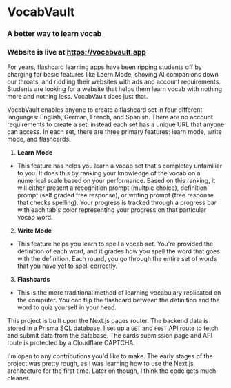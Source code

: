 # VocabVault
### A better way to learn vocab
### Website is live at https://vocabvault.app

For years, flashcard learning apps have been ripping students off by charging for basic features like Laern Mode, shoving AI companions down our throats, and riddling their websites with ads and account requirements. Students are looking for a website that helps them learn vocab with nothing more and nothing less. VocabVault does just that.

VocabVault enables anyone to create a flashcard set in four different languages: English, German, French, and Spanish. There are no account requirements to create a set; instead each set has a unique URL that anyone can access. In each set, there are three primary features: learn mode, write mode, and flashcards.
1. **Learn Mode**
- This feature has helps you learn a vocab set that's completey unfamiliar to you. It does this by ranking your knowledge of the vocab on a numerical scale based on your performance. Based on this ranking, it will either present a recognition prompt (multple choice), definition prompt (self graded free response), or writing prompt (free response that checks spelling). Your progress is tracked through a progress bar with each tab's color representing your progress on that particular vocab word.
2. **Write Mode**
- This feature helps you learn to spell a vocab set. You're provided the definition of each word, and it grades how you spell the word that goes with the definition. Each round, you go through the entire set of words that you have yet to spell correctly.
3. **Flashcards**
- This is the more traditional method of learning vocabulary replicated on the computer. You can flip the flashcard between the definition and the word to quiz yourself in your head.

This project is built upon the Next.js pages router. The backend data is stored in a Prisma SQL database. I set up a `GET` and `POST` API route to fetch and submit data from the database. The cards submission page and API route is protected by a Cloudflare CAPTCHA. 

I'm open to any contributions you'd like to make. The early stages of the project was pretty rough, as I was learning how to use the Next.js architecture for the first time. Later on though, I think the code gets much cleaner.
